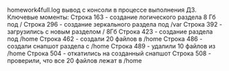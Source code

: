 homework4full.log вывод с консоли в процессе выполнения ДЗ.
Ключевые моменты:
Строка 163 - создание логического раздела 8 Гб под /
Строка 296 - создание зеркального раздела под /var
Строка 392 - загрузились с новым разделом / 8Гб 
Строка 423 - создание раздела под /home
Строка 462 - создали 20 файлов в /home
Строка 486 - создали снапшот раздела с /home
Строка 489 - удалили 10 файлов из /home
Строка 504 - откатились на созданный снапшот
Строка 508 - проверили, что все 20 файлов лежат в /home
